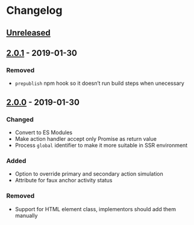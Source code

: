 # Changelog

## [Unreleased][]

## [2.0.1][] - 2019-01-30

### Removed

- `prepublish` npm hook so it doesn’t run build steps when unecessary

## [2.0.0][] - 2019-01-30

### Changed

- Convert to ES Modules
- Make action handler accept only Promise as return value
- Process `global` identifier to make it more suitable in SSR environment

### Added

- Option to override primary and secondary action simulation
- Attribute for faux anchor activity status

### Removed

- Support for HTML element class, implementors should add them manually

[Unreleased]: https://github.com/niksy/faux-anchor/compare/v2.0.1...HEAD
[2.0.1]: https://github.com/niksy/faux-anchor/compare/v2.0.0...v2.0.1
[2.0.0]: https://github.com/niksy/faux-anchor/tree/v2.0.0
